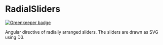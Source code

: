 RadialSliders
=============

[![Greenkeeper badge](https://badges.greenkeeper.io/redpandatronicsuk/RadialSliders.svg)](https://greenkeeper.io/)

Angular directive of radially arranged sliders. The sliders are drawn as SVG using D3.
